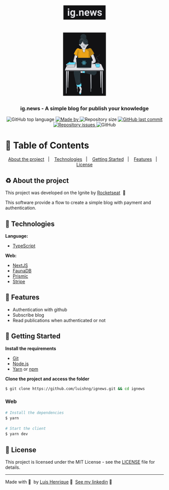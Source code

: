 <h1 align="center">
  <img src=".github/ignews.png" alt="Logo"><br /><br />
  <img src=".github/pessoa.png" alt="Logo Image" height="200">
</h1>

<h3 align="center">
  ig.news - A simple blog for publish your knowledge
</h3>

<p align="center">
  <img alt="GitHub top language" src="https://img.shields.io/github/languages/top/luishng/ignews?color=121214">

  <a href="https://www.linkedin.com/in/luishng/">
    <img alt="Made by" src="https://img.shields.io/badge/made%20by-Luis%20Henrique-121214">
  </a>

  <img alt="Repository size" src="https://img.shields.io/github/repo-size/luishng/ignews?color=121214">

  <a href="https://github.com/luishng/ignews/commits/main">
    <img alt="GitHub last commit" src="https://img.shields.io/github/last-commit/luishng/ignews?color=121214">
  </a>

  <a href="https://github.com/luishng/ignews/issues">
    <img alt="Repository issues" src="https://img.shields.io/github/issues/luishng/ignews?color=121214">
  </a>

  <img alt="GitHub" src="https://img.shields.io/github/license/luishng/ignews?color=121214">
</p>

# :pushpin: Table of Contents

<p align="center">
  <a href="#recycle-about-the-project">About the project</a>&nbsp;&nbsp;&nbsp;|&nbsp;&nbsp;&nbsp;
  <a href="#-technologies">Technologies</a>&nbsp;&nbsp;&nbsp;|&nbsp;&nbsp;&nbsp;
  <a href="#-getting-started">Getting Started</a>&nbsp;&nbsp;&nbsp;|&nbsp;&nbsp;&nbsp;
  <a href="#-features">Features</a>&nbsp;&nbsp;&nbsp;|&nbsp;&nbsp;&nbsp;
  <a href="#-license">License</a>
</p>

## :recycle: About the project

This project was developed on the Ignite by [Rocketseat](https://rocketseat.com.br/) &nbsp;🚀

This software provide a flow to create a simple blog with payment and authentication.

## 🚀 Technologies

**Language:**
- [TypeScript](https://www.typescriptlang.org/)

**Web:**
- [NextJS](https://nextjs.org/)
- [FaunaDB](https://fauna.com/)
- [Prismic](https://prismic.io/)
- [Stripe](https://stripe.com/)

## 🔗 Features
- Authentication with github
- Subscribe blog
- Read publications when authenticated or not

## 🏁 Getting Started

**Install the requirements**

- [Git](https://git-scm.com/)
- [Node.js](https://nodejs.org/en/)
- [Yarn](https://classic.yarnpkg.com/) or [npm](https://www.npmjs.com/)

**Clone the project and access the folder**

```bash
$ git clone https://github.com/luishng/ignews.git && cd ignews
```

### Web

```bash
# Install the dependencies
$ yarn

# Start the client
$ yarn dev
```

## 📝 License

This project is licensed under the MIT License - see the [LICENSE](LICENSE) file for details.

---

Made with 💜&nbsp; by [Luis Henrique](https://github.com/luishng) 👋 &nbsp;[See my linkedin](https://www.linkedin.com/in/luishng/) 👷
